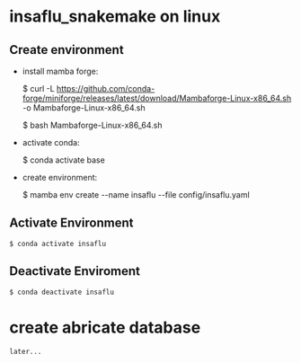 # insaflu_snakemake on linux

## Create environment 

 - install mamba forge:
    
    $ curl -L https://github.com/conda-forge/miniforge/releases/latest/download/Mambaforge-Linux-x86_64.sh -o Mambaforge-Linux-x86_64.sh
    
    $ bash Mambaforge-Linux-x86_64.sh

 - activate conda:
    
    $ conda activate base

 - create environment:
    
    $ mamba env create --name insaflu --file config/insaflu.yaml

## Activate Environment 
    $ conda activate insaflu

## Deactivate Enviroment
    $ conda deactivate insaflu

# create abricate database 
    later...